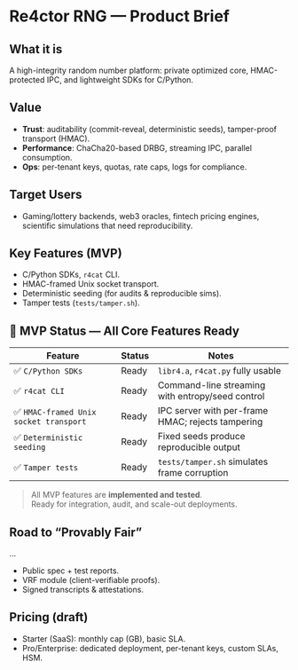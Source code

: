 # Re4ctor RNG — Product Brief

## What it is
A high-integrity random number platform: private optimized core, HMAC-protected IPC, and lightweight SDKs for C/Python.

## Value
- **Trust**: auditability (commit-reveal, deterministic seeds), tamper-proof transport (HMAC).
- **Performance**: ChaCha20-based DRBG, streaming IPC, parallel consumption.
- **Ops**: per-tenant keys, quotas, rate caps, logs for compliance.

## Target Users
- Gaming/lottery backends, web3 oracles, fintech pricing engines, scientific simulations that need reproducibility.

## Key Features (MVP)
- C/Python SDKs, `r4cat` CLI.
- HMAC-framed Unix socket transport.
- Deterministic seeding (for audits & reproducible sims).
- Tamper tests (`tests/tamper.sh`).

## 🧪 MVP Status — All Core Features Ready

| Feature                               | Status | Notes |
|----------------------------------------|--------|-------|
| ✅ `C/Python SDKs`                     | Ready  | `libr4.a`, `r4cat.py` fully usable |
| ✅ `r4cat CLI`                         | Ready  | Command-line streaming with entropy/seed control |
| ✅ `HMAC-framed Unix socket transport` | Ready  | IPC server with per-frame HMAC; rejects tampering |
| ✅ `Deterministic seeding`             | Ready  | Fixed seeds produce reproducible output |
| ✅ `Tamper tests`                      | Ready  | `tests/tamper.sh` simulates frame corruption |

> All MVP features are **implemented and tested**.  
Ready for integration, audit, and scale-out deployments.

## Road to “Provably Fair”
...

- Public spec + test reports.
- VRF module (client-verifiable proofs).
- Signed transcripts & attestations.

## Pricing (draft)
- Starter (SaaS): monthly cap (GB), basic SLA.
- Pro/Enterprise: dedicated deployment, per-tenant keys, custom SLAs, HSM.
